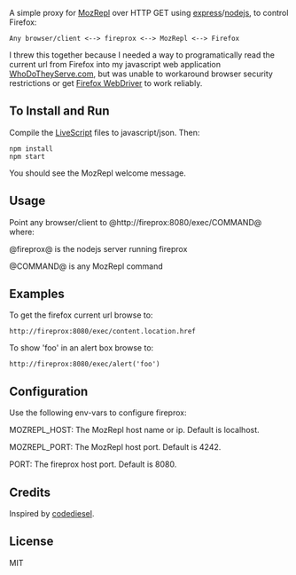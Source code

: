 A simple proxy for [MozRepl] over HTTP GET using [express]/[nodejs],
to control Firefox:

    Any browser/client <--> fireprox <--> MozRepl <--> Firefox

I threw this together because I needed a way to programatically read the current
url from Firefox into my javascript web application [WhoDoTheyServe.com][wdts],
but was unable to workaround browser security restrictions or get
[Firefox WebDriver][WebDriver] to work reliably.

## To Install and Run

Compile the [LiveScript] files to javascript/json. Then:

    npm install
    npm start

You should see the MozRepl welcome message.

## Usage

Point any browser/client to @http://fireprox:8080/exec/COMMAND@ where:

  @fireprox@ is the nodejs server running fireprox

  @COMMAND@ is any MozRepl command

## Examples

To get the firefox current url browse to:

    http://fireprox:8080/exec/content.location.href

To show 'foo' in an alert box browse to:

    http://fireprox:8080/exec/alert('foo')

## Configuration

Use the following env-vars to configure fireprox:

MOZREPL_HOST: The MozRepl host name or ip. Default is localhost.

MOZREPL_PORT: The MozRepl host port. Default is 4242.

PORT: The fireprox host port. Default is 8080.

## Credits

Inspired by [codediesel].

## License

MIT

[codediesel]: http://www.codediesel.com/tools/peeking-inside-firefox-using-mozrepl
[express]: https://github.com/visionmedia/express
[LiveScript]: https://github.com/gkz/LiveScript 
[MozRepl]: https://github.com/bard/mozrepl/wiki
[nodejs]: http://nodejs.org
[wdts]: http://WhoDoTheyServe.com
[WebDriver]: http://code.google.com/p/selenium/wiki/FirefoxDriver
